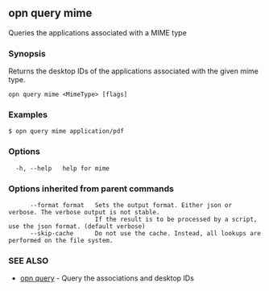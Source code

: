 ## opn query mime

Queries the applications associated with a MIME type

### Synopsis

Returns the desktop IDs of the applications associated with the given mime type.

```
opn query mime <MimeType> [flags]
```

### Examples

```
$ opn query mime application/pdf
```

### Options

```
  -h, --help   help for mime
```

### Options inherited from parent commands

```
      --format format   Sets the output format. Either json or verbose. The verbose output is not stable.
                        If the result is to be processed by a script, use the json format. (default verbose)
      --skip-cache      Do not use the cache. Instead, all lookups are performed on the file system.
```

### SEE ALSO

* [opn query](opn_query.md)	 - Query the associations and desktop IDs

